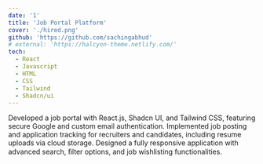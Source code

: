 ```yaml
---
date: '1'
title: 'Job Portal Platform'
cover: './hired.png'
github: 'https://github.com/sachingabhud'
# external: 'https://halcyon-theme.netlify.com/'
tech:
  - React
  - Javascript
  - HTML
  - CSS
  - Tailwind
  - Shadcn/ui
---
```


Developed a job portal with React.js, Shadcn UI, and Tailwind CSS,
featuring secure Google and custom email authentication.
Implemented job posting and application tracking for recruiters and
candidates, including resume uploads via cloud storage.
Designed a fully responsive application with advanced search, ﬁlter
options, and job wishlisting functionalities.
